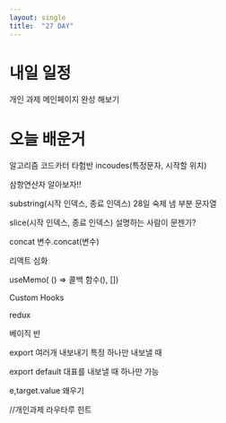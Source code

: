 ```yaml
---
layout: single
title:  "27 DAY"
---
```



# 내일 일정
개인 과제 메인페이지 완성 해보기

# 오늘 배운거  

알고리즘 코드카터 타험반 
incoudes(특정문자, 시작할 위치)

삼항연산자 알아보자!!

substring(시작 인덱스, 종료 인덱스) 28일 숙제 냄 부분 문자열

slice(시작 인덱스, 종료 인덱스) 설명하는 사람이 문젠가?

concat
변수.concat(변수)


리액트 심화

useMemo( () => 콜백 함수(), [])

Custom Hooks

redux

베이직 반

export 여러개 내보내기 특정 하나만 내보낼 때 

export default 대표를 내보낼 때 하나만 가능 

e,target.value 왜우기

//개인과제 
라우타루 힌트
